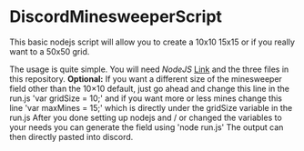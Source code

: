 # DiscordMinesweeperScript
This basic nodejs script will allow you to create a 10x10 15x15 or if you really want to a 50x50 grid.

The usage is quite simple.
You will need *NodeJS* [Link](https://nodejs.org/en/) and the three files in this repository.
**Optional:** If you want a different size of the minesweeper field other than the 10×10 default, just go ahead and change this line in the run.js 'var gridSize = 10;' and if you want more or less mines change this line 'var maxMines = 15;' which is directly under the gridSize variable in the run.js
After you done setting up nodejs and / or changed the variables to your needs you can generate the field using 'node run.js'
The output can then directly pasted into discord.
